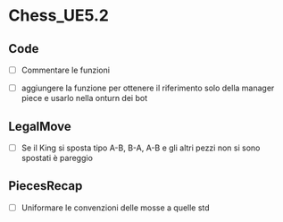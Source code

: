 # Chess_UE5.2

## Code
- [ ] Commentare le funzioni
- [ ] aggiungere la funzione per ottenere il riferimento solo della manager piece e usarlo nella onturn dei bot


## LegalMove

- [ ] Se il King si sposta tipo A-B, B-A, A-B e gli altri pezzi non si sono spostati è pareggio



## PiecesRecap

- [ ] Uniformare le convenzioni delle mosse a quelle std